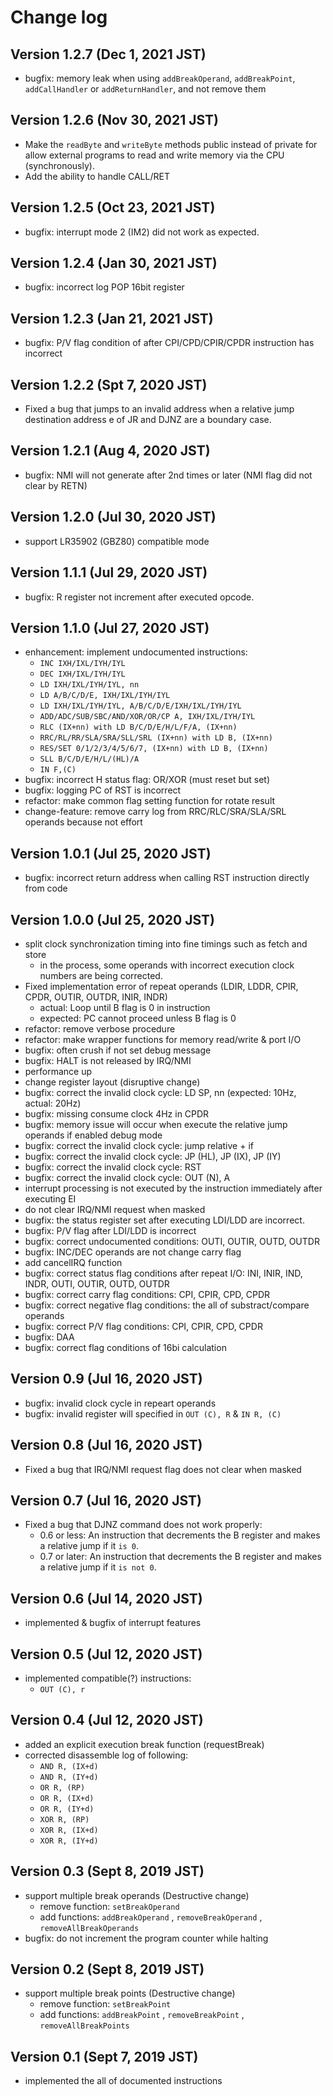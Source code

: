 # Change log

## Version 1.2.7 (Dec 1, 2021 JST)

- bugfix: memory leak when using `addBreakOperand`, `addBreakPoint`, `addCallHandler` or `addReturnHandler`, and not remove them

## Version 1.2.6 (Nov 30, 2021 JST)

- Make the `readByte` and `writeByte` methods public instead of private for allow external programs to read and write memory via the CPU (synchronously). 
- Add the ability to handle CALL/RET

## Version 1.2.5 (Oct 23, 2021 JST)

- bugfix: interrupt mode 2 (IM2) did not work as expected.

## Version 1.2.4 (Jan 30, 2021 JST)

- bugfix: incorrect log POP 16bit register

## Version 1.2.3 (Jan 21, 2021 JST)

- bugfix: P/V flag condition of after CPI/CPD/CPIR/CPDR instruction has incorrect

## Version 1.2.2 (Spt 7, 2020 JST)

- Fixed a bug that jumps to an invalid address when a relative jump destination address e of JR and DJNZ are a boundary case.

## Version 1.2.1 (Aug 4, 2020 JST)

- bugfix: NMI will not generate after 2nd times or later (NMI flag did not clear by RETN)

## Version 1.2.0 (Jul 30, 2020 JST)

- support LR35902 (GBZ80) compatible mode

## Version 1.1.1 (Jul 29, 2020 JST)

- bugfix: R register not increment after executed opcode.

## Version 1.1.0 (Jul 27, 2020 JST)

- enhancement: implement undocumented instructions:
  - `INC IXH/IXL/IYH/IYL`
  - `DEC IXH/IXL/IYH/IYL`
  - `LD IXH/IXL/IYH/IYL, nn`
  - `LD A/B/C/D/E, IXH/IXL/IYH/IYL`
  - `LD IXH/IXL/IYH/IYL, A/B/C/D/E/IXH/IXL/IYH/IYL`
  - `ADD/ADC/SUB/SBC/AND/XOR/OR/CP A, IXH/IXL/IYH/IYL`
  - `RLC (IX+nn) with LD B/C/D/E/H/L/F/A, (IX+nn)`
  - `RRC/RL/RR/SLA/SRA/SLL/SRL (IX+nn) with LD B, (IX+nn)`
  - `RES/SET 0/1/2/3/4/5/6/7, (IX+nn) with LD B, (IX+nn)`
  - `SLL B/C/D/E/H/L/(HL)/A`
  - `IN F,(C)`
- bugfix: incorrect H status flag: OR/XOR (must reset but set)
- bugfix: logging PC of RST is incorrect
- refactor: make common flag setting function for rotate result
- change-feature: remove carry log from RRC/RLC/SRA/SLA/SRL operands because not effort

## Version 1.0.1 (Jul 25, 2020 JST)

- bugfix: incorrect return address when calling RST instruction directly from code

## Version 1.0.0 (Jul 25, 2020 JST)

- split clock synchronization timing into fine timings such as fetch and store
  - in the process, some operands with incorrect execution clock numbers are being corrected.
- Fixed implementation error of repeat operands (LDIR, LDDR, CPIR, CPDR, OUTIR, OUTDR, INIR, INDR)
  - actual: Loop until B flag is 0 in instruction
  - expected: PC cannot proceed unless B flag is 0
- refactor: remove verbose procedure
- refactor: make wrapper functions for memory read/write & port I/O
- bugfix: often crush if not set debug message
- bugfix: HALT is not released by IRQ/NMI
- performance up
- change register layout (disruptive change)
- bugfix: correct the invalid clock cycle: LD SP, nn (expected: 10Hz, actual: 20Hz)
- bugfix: missing consume clock 4Hz in CPDR
- bugfix: memory issue will occur when execute the relative jump operands if enabled debug mode
- bugfix: correct the invalid clock cycle: jump relative + if
- bugfix: correct the invalid clock cycle: JP (HL), JP (IX), JP (IY)
- bugfix: correct the invalid clock cycle: RST
- bugfix: correct the invalid clock cycle: OUT (N), A
- interrupt processing is not executed by the instruction immediately after executing EI
- do not clear IRQ/NMI request when masked
- bugfix: the status register set after executing LDI/LDD are incorrect.
- bugfix: P/V flag after LDI/LDD is incorrect
- bugfix: correct undocumented conditions: OUTI, OUTIR, OUTD, OUTDR
- bugfix: INC/DEC operands are not change carry flag
- add cancelIRQ function
- bugfix: correct status flag conditions after repeat I/O: INI, INIR, IND, INDR, OUTI, OUTIR, OUTD, OUTDR
- bugfix: correct carry flag conditions: CPI, CPIR, CPD, CPDR
- bugfix: correct negative flag conditions: the all of substract/compare operands
- bugfix: correct P/V flag conditions: CPI, CPIR, CPD, CPDR
- bugfix: DAA
- bugfix: correct flag conditions of 16bi calculation

## Version 0.9 (Jul 16, 2020 JST)

- bugfix: invalid clock cycle in repeart operands
- bugfix: invalid register will specified in `OUT (C), R` & `IN R, (C)`

## Version 0.8 (Jul 16, 2020 JST)

- Fixed a bug that IRQ/NMI request flag does not clear when masked

## Version 0.7 (Jul 16, 2020 JST)

- Fixed a bug that DJNZ command does not work properly:
  - 0.6 or less: An instruction that decrements the B register and makes a relative jump if it `is 0`.
  - 0.7 or later: An instruction that decrements the B register and makes a relative jump if it `is not 0`.

## Version 0.6 (Jul 14, 2020 JST)

- implemented & bugfix of interrupt features

## Version 0.5 (Jul 12, 2020 JST)

- implemented compatible(?) instructions:
  - `OUT (C), r`

## Version 0.4 (Jul 12, 2020 JST)

- added an explicit execution break function (requestBreak)
- corrected disassemble log of following:
  - `AND R, (IX+d)`
  - `AND R, (IY+d)`
  - `OR R, (RP)`
  - `OR R, (IX+d)`
  - `OR R, (IY+d)`
  - `XOR R, (RP)`
  - `XOR R, (IX+d)`
  - `XOR R, (IY+d)`

## Version 0.3 (Sept 8, 2019 JST)

- support multiple break operands (Destructive change)
  - remove function: `setBreakOperand`
  - add functions: `addBreakOperand` , `removeBreakOperand` , `removeAllBreakOperands`
- bugfix: do not increment the program counter while halting

## Version 0.2 (Sept 8, 2019 JST)

- support multiple break points (Destructive change)
  - remove function: `setBreakPoint`
  - add functions: `addBreakPoint` , `removeBreakPoint` , `removeAllBreakPoints`

## Version 0.1 (Sept 7, 2019 JST)

- implemented the all of documented instructions
